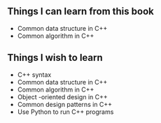 ## Things I can learn from this book

* Common data structure in C++
* Common algorithm in C++

## Things I wish to learn

* C++ syntax
* Common data structure in C++
* Common algorithm in C++
* Object -oriented design in C++
* Common design patterns in C++
* Use Python to run C++ programs



